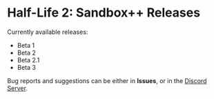 # Half-Life 2: Sandbox++ Releases
Currently available releases:
- Beta 1
- Beta 2
- Beta 2.1
- Beta 3

Bug reports and suggestions can be either in **Issues**, or in the [Discord Server](https://discord.gg/3DkET6fqXr).
